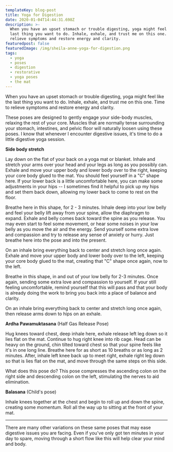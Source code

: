 ```yaml
---
templateKey: blog-post
title: Yoga for Digestion
date: 2020-01-04T14:44:31.698Z
description: >-
  When you have an upset stomach or trouble digesting, yoga might feel like the
  last thing you want to do. Inhale, exhale, and trust me on this one.  Time to
  relieve symptoms and restore energy and clarity.
featuredpost: false
featuredImage: /img/sheila-anne-yoga-for-digestion.png
tags:
  - yoga
  - poses
  - digestion
  - restorative
  - yoga poses
  - the mat
---
```


When you have an upset stomach or trouble digesting, yoga might feel like the
last thing you want to do. Inhale, exhale, and trust me on this one. Time to
relieve symptoms and restore energy and clarity.

These poses are designed to gently engage your side-body muscles, relaxing the rest of your core. Muscles that are normally tense surrounding your stomach, intestines, and pelvic floor will naturally loosen using these poses. I know that whenever I encounter digestive issues, it's time to do a little digestive yoga session.

**Side body stretch**

Lay down on the flat of your back on a yoga mat or blanket. Inhale and stretch your arms over your head and your legs as long as you possibly can. Exhale and move your upper body and lower body over to the right, keeping your core body glued to the mat. You should feel yourself in a "C" shape here. If your lower back is a little uncomfortable here, you can make some adjustments in your hips -- I sometimes find it helpful to pick up my hips and set them back down, allowing my lower back to come to rest on the floor.

Breathe here in this shape, for 2 - 3 minutes. Inhale deep into your low belly and feel your belly lift away from your spine, allow the diaphragm to expand. Exhale and belly comes back toward the spine as you release. You may even start to feel some movement, or hear some noises in your low belly as you move the air and the energy. Send yourself some extra love and compassion and try to release any sense of anxiety or hurry. Just breathe here into the pose and into the present.

On an inhale bring everything back to center and stretch long once again. Exhale and move your upper body and lower body over to the left, keeping your core body glued to the mat, creating that "C" shape once again, now to the left.

Breathe in this shape, in and out of your low belly for 2-3 minutes. Once again, sending some extra love and compassion to yourself. If your still feeling uncomfortable, remind yourself that this will pass and that your body is already doing the work to bring you back into a place of balance and clarity.

On an inhale bring everything back to center and stretch long once again, then release arms down to hips on an exhale.

**Ardha Pawamuktasana** (Half Gas Release Pose)

Hug knees toward chest, deep inhale here, exhale release left leg down so it lies flat on the mat. Continue to hug right knee into rib cage. Head can be heavy on the ground, chin tilted toward chest so that your spine feels like it's in one long line. Breathe here for as short as 10 breaths or as long as 2 minutes. After, inhale left knee back up to meet right, exhale right leg down so that is lies flat on the mat, and move through the same steps on this side.

What does this pose do? This pose compresses the ascending colon on the right side and descending colon on the left, stimulating the nerves to aid elimination.

**Balasana** (Child's pose)

Inhale knees together at the chest and begin to roll up and down the spine, creating some momentum. Roll all the way up to sitting at the front of your mat.

---

There are many other variations on these same poses that may ease digestive issues you are facing. Even if you've only got ten minutes in your day to spare, moving through a short flow like this will help clear your mind and body.
